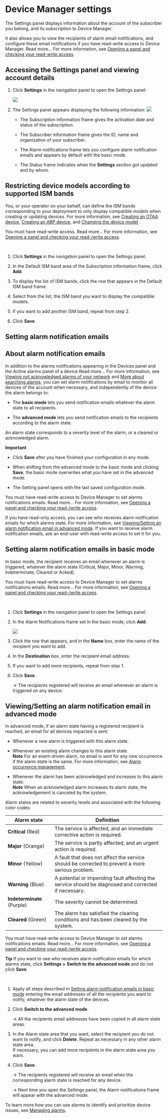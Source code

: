 
# Device Manager settings

The Settings panel displays information about the account of the
subscriber you belong, and its subscription to Device Manager.

It also allows you to view the recipients of alarm email notifications,
and configure these email notifications if you have read-write access to
Device Manager. Read more\... For more information, see [Opening a panel
and checking your read-write
access](use-interface.md#opening-a-panel-and-checking-your-read-write-access).

## Accessing the Settings panel and viewing account details

1.  Click **Settings** in the navigation panel to open the Settings
    panel:

    ![](./_images/opening-a-panel-and-checking.png)

2.  The Settings panel appears displaying the following information:
    ![](./_images/opening-the-settings-panel.png)

    - The Subscription information frame gives the activation date and
      status of the subscription.

    - The Subscriber information frame gives the ID, name and
      organization of your subscriber.

    - The Alarm notifications frame lets you configure alarm
      notification emails and appears by default with the basic mode.

    - The Status frame indicates when the **Settings** section got
      updated and by whom.

## Restricting device models according to supported ISM bands

You, or your operator on your behalf, can define the ISM bands
corresponding to your deployment to only display compatible models when
creating or updating devices. For more information, see [Creating an
OTAA
device](create-devices/create-lorawan-device.md#creating-an-otaa-device),
[Creating an ABP
device](create-devices/create-lorawan-device.md#creating-an-abp-device),
and [Changing the device model](manage-a-device/change-device-model.md)
.

You must have read-write access. Read more\... For more information, see
[Opening a panel and checking your read-/write
access](use-interface.md#opening-a-panel-and-checking-your-read-write-access).

 

1.  Click **Settings** in the navigation panel to open the Settings
    panel.

2.  In the Default ISM band area of the Subscription information frame,
    click **Add**.

3.  To display the list of ISM bands, click the row that appears in the
    Default ISM band frame.

4.  Select from the list, the ISM band you want to display the
    compatible models.

5.  If you want to add another ISM band, repeat from step 2.

6.  Click **Save**.

## Setting alarm notification emails

## About alarm notification emails

In addition to the alarms notifications appearing in the Devices panel
and the Active alarms panel of a device Read more\... For more
information, see [Viewing not acknowledged alarms of your
network](manage-device-alarms/monitor-device-alarms.md#viewing-not-acknowledged-alarms-of-your-network)
and [More about searching
alarms](manage-device-alarms/monitor-device-alarms.md#more-about-searching-alarms),
you can set alarm notifications by email to monitor all devices of the
account when necessary, and independently of the device the alarm
belongs to:

- The **basic mode** lets you send notification emails whatever the
  alarm state to all recipients.

- The **advanced mode** lets you send notification emails to the
  recipients according to the alarm state.

An alarm state corresponds to a severity level of the alarm, or a
cleared or acknowledged alarm.

**Important**

- Click **Save** after you have finished your configuration in any mode.

- When shifting from the advanced mode to the basic mode and clicking
  **Save**, the basic mode overwrites what you have set in the advanced
  mode.

- The Setting panel opens with the last saved configuration mode.

You must have read-write access to Device Manager to set alarms
notifications emails. Read more\... For more information, see [Opening a
panel and checking your read-/write
access](use-interface.md#opening-a-panel-and-checking-your-read-write-access).

If you have read-only access, you can see who receives alarm
notification emails for which alarms state. For more information, see
[Viewing/Setting an alarm notification email in advanced
mode](#viewing-setting-an-alarm-notification-email-in-advanced-mode). If
you want to receive alarm notification emails, ask an end-user with
read-write access to set it for you.

## Setting alarm notification emails in basic mode

In basic mode, the recipient receives an email whenever an alarm is
triggered, whatever the alarm state (Critical, Major, Minor, Warning,
Indeterminate, Cleared or Acked).

You must have read-write access to Device Manager to set alarms
notifications emails. Read more\... For more information, see [Opening a
panel and checking your read-/write
access](use-interface.md#opening-a-panel-and-checking-your-read-write-access).

 

1.  Click **Settings** in the navigation panel to open the Settings
    panel.

2.  In the Alarm Notifications frame set in the basic mode, click
    **Add**.

    ![](./_images/setting-alarm-notification-1.png)

3.  Click the row that appears, and in the **Name** box, enter the name
    of the recipient you want to add.

4.  In the **Destination** box, enter the recipient email address.

5.  If you want to add more recipients, repeat from step 1.

6.  Click **Save**.

    -\> The recipients registered will receive an email whenever an
    alarm is triggered on any device.

## Viewing/Setting an alarm notification email in advanced mode

In advanced mode, if an alarm state having a registered recipient is
reached, an email for all devices impacted is sent:

- Whenever a new alarm is triggered with this alarm state.

- Whenever an existing alarm changes to this alarm state.  
  **Note** For an event-driven alarm, no email is sent for any new
  occurrence if the alarm state is the same. For more information, see
  [Alarm occurrence
  management](manage-device-alarms/index.md#alarm-occurrence-management).

- Whenever the alarm has been acknowledged and increases to this alarm
  state.  
  **Note** When an acknowledged alarm increases its alarm state, the
  acknowledgement is canceled by the system.

Alarm states are related to severity levels and associated with the
following color codes:

| Alarm state                | Definition                                                                                           |
|----------------------------|------------------------------------------------------------------------------------------------------|
| **Critical** (Red)         | The service is affected, and an immediate corrective action is required.                             |
| **Major** (Orange)         | The service is partly affected, and an urgent action is required.                                    |
| **Minor** (Yellow)         | A fault that does not affect the service should be corrected to prevent a more serious problem.      |
| **Warning** (Blue)         | A potential or impending fault affecting the service should be diagnosed and corrected if necessary. |
| **Indeterminate** (Purple) | The severity cannot be determined.                                                                   |
| **Cleared** (Green)        | The alarm has satisfied the clearing conditions and has been cleared by the system.                  |

You must have read-write access to Device Manager to set alarms
notifications emails. Read more\... For more information, see [Opening a
panel and checking your read-/write
access](use-interface.md#opening-a-panel-and-checking-your-read-write-access).

**Tip** If you want to see who receives alarm notification emails for
which alarms state, click **Settings \>** **Switch to the advanced
mode** and do not click **Save**.

 

1.  Apply all steps described in [Setting alarm notification emails in
    basic mode](#setting-alarm-notification-emails-in-basic-mode)
    entering the email addresses of all the recipients you want to
    notify, whatever the alarm state of the devices.

2.  Click **Switch to the advanced mode**.

    -\> All the recipients email addresses have been copied in all alarm
    state areas.

3.  In the Alarm state area that you want, select the recipient you do
    not want to notify, and click **Delete**. Repeat as necessary in any
    other alarm state area.  
    If necessary, you can add more recipients in the alarm state area
    you want.

4.  Click **Save**.

    -\> The recipients registered will receive an email when the
    corresponding alarm state is reached for any device.

    -\> Next time you open the Settings panel, the Alarm notifications
    frame will appear with the advanced mode.

To learn more how you can use alarms to identify and prioritize device
issues, see [Managing alarms](manage-device-alarms/index.md).

